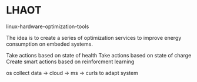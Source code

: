 # LHAOT
linux-hardware-optimization-tools

The idea is to create a series of optimization services to improve energy consumption on embeded systems.

Take actions based on state of health
Take actions based on state of charge
Create smart actions based on reinforcment learning

os collect data -> cloud -> ms -> curls to adapt system